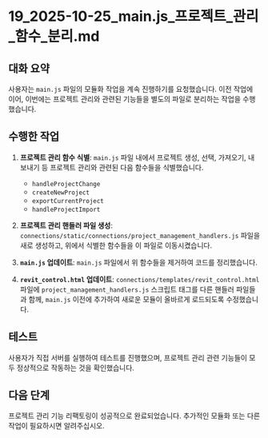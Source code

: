 # 19_2025-10-25_main.js_프로젝트_관리_함수_분리.md

## 대화 요약

사용자는 `main.js` 파일의 모듈화 작업을 계속 진행하기를 요청했습니다. 이전 작업에 이어, 이번에는 프로젝트 관리와 관련된 기능들을 별도의 파일로 분리하는 작업을 수행했습니다.

## 수행한 작업

1.  **프로젝트 관리 함수 식별**: `main.js` 파일 내에서 프로젝트 생성, 선택, 가져오기, 내보내기 등 프로젝트 관리와 관련된 다음 함수들을 식별했습니다.
    *   `handleProjectChange`
    *   `createNewProject`
    *   `exportCurrentProject`
    *   `handleProjectImport`

2.  **프로젝트 관리 핸들러 파일 생성**: `connections/static/connections/project_management_handlers.js` 파일을 새로 생성하고, 위에서 식별한 함수들을 이 파일로 이동시켰습니다.

3.  **`main.js` 업데이트**: `main.js` 파일에서 위 함수들을 제거하여 코드를 정리했습니다.

4.  **`revit_control.html` 업데이트**: `connections/templates/revit_control.html` 파일에 `project_management_handlers.js` 스크립트 태그를 다른 핸들러 파일들과 함께, `main.js` 이전에 추가하여 새로운 모듈이 올바르게 로드되도록 수정했습니다.

## 테스트

사용자가 직접 서버를 실행하여 테스트를 진행했으며, 프로젝트 관리 관련 기능들이 모두 정상적으로 작동하는 것을 확인했습니다.

## 다음 단계

프로젝트 관리 기능 리팩토링이 성공적으로 완료되었습니다. 추가적인 모듈화 또는 다른 작업이 필요하시면 알려주십시오.
